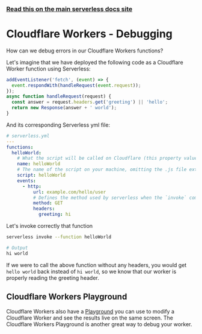 <!--
title: Serverless Framework - Cloudflare Workers Guide - Debugging
menuText: Debugging
menuOrder: 8
description: Recommendations and best practices for debugging Cloudflare Workers with the Serverless Framework
layout: Doc
-->

<!-- DOCS-SITE-LINK:START automatically generated  -->

### [Read this on the main serverless docs site](https://www.serverless.com/framework/docs/providers/cloudflare/guide/debugging)

<!-- DOCS-SITE-LINK:END -->

# Cloudflare Workers - Debugging

How can we debug errors in our Cloudflare Workers functions?

Let's imagine that we have deployed the following code as a Cloudflare Worker function using Serverless:

```javascript
addEventListener('fetch', (event) => {
  event.respondWith(handleRequest(event.request));
});
async function handleRequest(request) {
  const answer = request.headers.get('greeting') || 'hello';
  return new Response(answer + ' world');
}
```

And its corresponding Serverless yml file:

```yml
# serverless.yml
---
functions:
  helloWorld:
    # What the script will be called on Cloudflare (this property value must match the function name one line above)
    name: helloWorld
    # The name of the script on your machine, omitting the .js file extension
    script: helloWorld
    events:
      - http:
          url: example.com/hello/user
          # Defines the method used by serverless when the `invoke` command is used. Cloudflare Workers only support GET requests for now
          method: GET
          headers:
            greeting: hi
```

Let's invoke correctly that function

```bash
serverless invoke --function helloWorld

# Output
hi world
```

If we were to call the above function without any headers, you would get `hello world` back instead of `hi world`, so we know that our worker is properly reading the greeting header.

## Cloudflare Workers Playground

Cloudflare Workers also have a [Playground](https://cloudflareworkers.com/#) you can use to modify a Cloudflare Worker and see the results live on the same screen. The Cloudflare Workers Playground is another great way to debug your worker.
